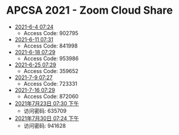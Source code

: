 # APCSA 2021 - Zoom Cloud Share

- [2021-6-4 07:24](https://us02web.zoom.us/rec/share/wQJE21jocnAIRPU_jOSCtcPTWTCuZLTwJ8XDVZw6ZhWXmTv32SuEgH7XTPfN7veU.YdQxvgTuRclJY6se)
  - Access Code: 902795
- [2021-6-11 07:31](https://us02web.zoom.us/rec/share/wx7Gn-4l1IU5TbxdcRreTEdkvFB7Jg_HJFfEaETx9423AZyQ-W8hh6DC-RZXZtXr.IQYlEERXSoDYi3Ai)
  - Access Code: 841998
- [2021-6-18 07:29](https://us02web.zoom.us/rec/share/vsQPQZyvovkE_jj-txdt5NXW6BHu70-iB2RPGZt0F64XG1tX7bW2DREeno3174o0.VVlC3hymYtasRIS_)
  - Access Code: 953986
- [2021-6-25 07:29](https://us02web.zoom.us/rec/share/YUO6yDqyAJHjvRRm9Rab0G6OJLbMMUcWlwvMv2RaiOtP5b8T9URT5vZY013k8nMN._YgZeZxcfZR4GyR_)
  - Access Code: 359652
- [2021-7-9 07:27](https://us02web.zoom.us/rec/share/cGqHeGoz30hbJfqv_DGmRXH5wc0xrUHss9Mbmcg8IDlMMk02BIOtaK1he9DgjL7s.0fJ4tTSfZabZpmkw)
  - Access Code: 723331
- [2021-7-16 07:29](https://us02web.zoom.us/rec/share/CZ2Lr8sJ21LwRdRznPMFoWUHzRa0-ME7UDf1fIkycNWJlm-wkeC-Jjk-m46RjJzC.vJwekhasacWwkwHk)
  - Access Code: 872060
- [2021年7月23日 07:30 下午](https://us02web.zoom.us/rec/share/fvJHO_HLz0UTwqoxtLGBYC4VjDXBUjiQ13uIEghDsQ7BGTCdrfODDgz-DS6ekzI4.8Iq1l0PAeqI4pjEg)
  - 访问密码: 635709
- [2021年7月30日 07:24 下午](https://us02web.zoom.us/rec/share/NsBt_BKkNp-tdm2T7zQS52w7Hi2casXbpX-Qyvl_EhQYBSe3DctQdJrIDtMgnsLe.ZuSEUgqfwoUMlfa9)
  - 访问密码: 941628